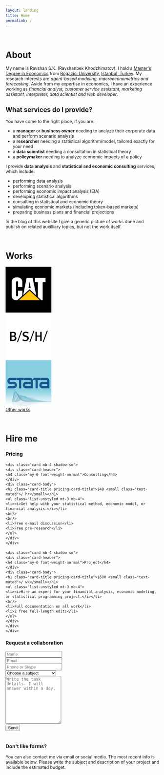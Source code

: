 ```yaml
---
layout: landing
title: Home
permalink: /
---
```


<a name="about"></a><br>
# About

My name is Ravshan S.K. (Ravshanbek Khodzhimatov). I hold a [Master's Degree in Economics](http://econ.boun.edu.tr) from [Bogazici University](http://boun.edu.tr), [Istanbul, Turkey](https://en.wikipedia.org/wiki/Istanbul). My research interests are _agent-based modeling, macroeconometrics and forecasting_. Aside from my expertise in economics, I have an experience working as _financial analyst, customer service assistant, marketing assistant, interpreter, data scientist and web developer_.  

## What services do I provide?

You have come to the right place, if you are:
- a **manager** or **business owner** needing to analyze their corporate data and perform scenario analysis
- a **researcher** needing a statistical algorithm/model, tailored exactly for your need
- a **data scientist** needing a consultation in statistical theory
- a **policymaker** needing to analyze economic impacts of a policy

I provide **data analysis** and **statistical and economic consulting** services, which include:
- performing data analysis
- performing scenario analysis
- performing economic impact analysis (EIA)
- developing statistical algorithms
- consulting in statistical and economic theory
- simulating economic markets (including token-based markets)
- preparing business plans and financial projections


In the blog of this website I give a generic picture of works done and publish on related auxilliary topics, but not the work itself. 

<a name="works"></a><br>
# Works

<div class="d-flex flex-row py-5">
  <div class="col-md">
	<img class="rounded-circle img-thumbnail" src="/assets/img/landing/caterpillar.png">
  </div>
  <div class="col-md">
	<img class="rounded-circle img-thumbnail" src="/assets/img/landing/bsh.jpg">
  </div>
  <div class="col-md">
	<img class="rounded-circle img-thumbnail" src="/assets/img/landing/stata.jpg">
  </div>
</div>

<div class="col-md-12 py-4">
	<a href="/works" class="btn btn-light btn-block">Other works<br/><i class="fas fa-angle-down fa-2x"></i></a>
</div>

<a name="hire"></a><br>
# Hire me

### Pricing

<div class="container py-3">
	<div class="card-deck mb-3 text-center">

	<div class="card mb-4 shadow-sm">
	<div class="card-header">
	<h4 class="my-0 font-weight-normal">Consulting</h4>
	</div>
    <div class="card-body">
	<h1 class="card-title pricing-card-title">$40 <small class="text-muted">/ hr</small></h1>
	<ul class="list-unstyled mt-3 mb-4">
	<li><i>Get help with your statistical method, economic model, or financial analysis.</i></li>
	<br/>
    <br/>
	<li>Free e-mail discussion</li>
	<li>Free pre-research</li>
	</ul>
	</div>
    </div>
	
	<div class="card mb-4 shadow-sm">
	<div class="card-header">
	<h4 class="my-0 font-weight-normal">Project</h4>
    </div>
	<div class="card-body">
	<h1 class="card-title pricing-card-title">$500 <small class="text-muted">/ wk</small></h1>
	<ul class="list-unstyled mt-3 mb-4">
	<li><i>Hire an expert for your financial analysis, economic modeling, or statistical programming project.</i></li>
    <br/>
	<li>Full documentation on all work</li>
	<li>2 free full-length edits</li>
	</ul>
	</div>
    </div>
	</div>
</div>

### Request a collaboration
<form action="https://formspree.io/rsk@ravshansk.com" method="POST">
<div class="form-row py-3">
	<input type="hidden" name="_subject" value="Job request from website" />
	<div class="col-md">
		<div>
		<input class="form-group form-control" type="text" name="name" placeholder="Name" required />
		</div>
		<div>
		<input class="form-group form-control" type="email" name="email" placeholder="Email" required />
		</div>
		<div>
		<input class="form-group form-control" type="text" name="other" placeholder="Phone or Skype" />
		</div>
	</div>
	<div class="col-md">
		<div>
		<select class="form-group form-control" name="topic">
			<option disabled selected>Choose a subject</option>
			<option>Economic Theory</option>
			<option>Statistical Theory</option>
			<option>Economic Analysis</option>
			<option>Statistical Analysis</option>
			<option>Machine Learning</option>
			<option>Computational Statistics</option>
			<option>Other</option>
		</select>
		</div>
		<div>
		<textarea name="body" rows="10" class="form-control" placeholder="Write the task details. I will answer within a day." required></textarea>
		</div>
	</div>
</div>
<button type="submit" class="form-control btn btn-info">Send</button>
</form>
<br/>

### Don't like forms?
You can also contact me via email or social media. The most recent info is available below. Please write the subject and description of your project and include the estimated budget. 

